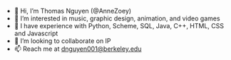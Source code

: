 - 👋 Hi, I’m Thomas Nguyen (@AnneZoey)
- 👀 I’m interested in music, graphic design, animation, and video games
- 🌱 I have experience with Python, Scheme, SQL, Java, C++, HTML, CSS and Javascript
- 💞️ I’m looking to collaborate on IP
- 📫 Reach me at dnguyen001@berkeley.edu

<!---
AnneZoey/AnneZoey is a ✨ special ✨ repository because its `README.md` (this file) appears on your GitHub profile.
You can click the Preview link to take a look at your changes.
--->
